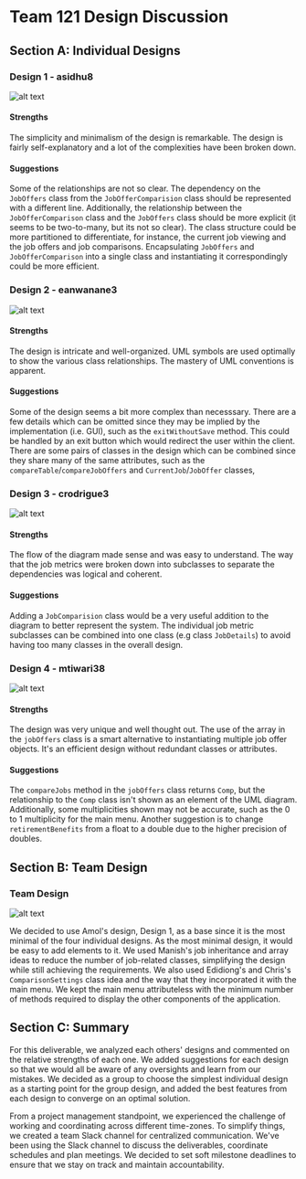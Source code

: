 # Team 121 Design Discussion

## Section A: Individual Designs

### Design 1 - asidhu8
![alt text](design-1.png "Amol Sidhu Design")

#### Strengths 
The simplicity and minimalism of the design is remarkable. The design is fairly self-explanatory and a lot of the complexities have been broken down.

#### Suggestions
Some of the relationships are not so clear. The dependency on the `JobOffers` class from the `JobOfferComparision` class should be represented with a different line. Additionally, the relationship between the `JobOfferComparison` class and the `JobOffers` class should be more explicit (it seems to be two-to-many, but its not so clear). The class structure could be more partitioned to differentiate, for instance, the current job viewing and the job offers and job comparisons. Encapsulating `JobOffers` and `JobOfferComparison` into a single class and instantiating it correspondingly could be more efficient.

### Design 2 - eanwanane3
![alt text](design-2.png "eanwanane3 Design")

#### Strengths 
The design is intricate and well-organized. UML symbols are used optimally to show the various class relationships. The mastery of UML conventions is apparent. 

#### Suggestions
Some of the design seems a bit more complex than necesssary. There are a few details which can be omitted since they may be implied by the implementation (i.e. GUI), such as the `exitWithoutSave` method. This could be handled by an exit button which would redirect the user within the client. There are some pairs of classes in the design which can be combined since they share many of the same attributes, such as the `compareTable`/`compareJobOffers` and `CurrentJob`/`JobOffer` classes,

### Design 3 - crodrigue3
![alt text](design-3.png "crodrigue3 Design")

#### Strengths 
The flow of the diagram made sense and was easy to understand. The way that the job metrics were broken down into subclasses to separate the dependencies was logical and coherent.

#### Suggestions
Adding a `JobComparision` class would be a very useful addition to the diagram to better represent the system. The individual job metric subclasses can be combined into one class (e.g class `JobDetails`) to avoid having too many classes in the overall design. 

### Design 4 - mtiwari38
![alt text](design-4.png "mtiwari38 Design")

#### Strengths 
The design was very unique and well thought out. The use of the array in the `jobOffers` class is a smart alternative to instantiating multiple job offer objects. It's an efficient design without redundant classes or attributes.

#### Suggestions
The `compareJobs` method in the `jobOffers` class returns `Comp`, but the relationship to the `Comp` class isn't shown as an element of the UML diagram. Additionally, some multiplicities shown may not be accurate, such as the 0 to 1 multiplicity for the main menu. Another suggestion is to change `retirementBenefits` from a float to a double due to the higher precision of doubles.

## Section B: Team Design
### Team Design
![alt text](design-team.png "Team Design")


We decided to use Amol's design, Design 1, as a base since it is the most minimal of the four individual designs. As the most minimal design, it would be easy to add elements to it.  We used Manish's job inheritance and array ideas to reduce the number of job-related classes, simplifying the design while still achieving the requirements. We also used Edidiong's and Chris's `ComparisonSettings` class idea and the way that they incorporated it with the main menu. We kept the main menu attributeless with the minimum number of methods required to display the other components of the application.

## Section C: Summary
For this deliverable, we analyzed each others' designs and commented on the relative strengths of each one. We added suggestions for each design so that we would all be aware of any oversights and learn from our mistakes. We decided as a group to choose the simplest individual design as a starting point for the group design, and added the best features from each design to converge on an optimal solution.

From a project management standpoint, we experienced the challenge of working and coordinating across different time-zones. To simplify things, we created a team Slack channel for centralized communication. We've been using the Slack channel to discuss the deliverables, coordinate schedules and plan meetings. We decided to set soft milestone deadlines to ensure that we stay on track and maintain accountability.
